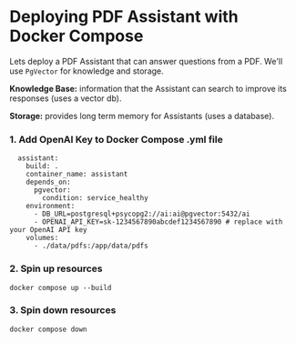 # Deploying PDF Assistant with Docker Compose

Lets deploy a PDF Assistant that can answer questions from a PDF. We'll use `PgVector` for knowledge and storage.

**Knowledge Base:** information that the Assistant can search to improve its responses (uses a vector db).

**Storage:** provides long term memory for Assistants (uses a database).

### 1. Add OpenAI Key to Docker Compose .yml file
```
  assistant:
    build: .
    container_name: assistant
    depends_on:
      pgvector:
        condition: service_healthy
    environment:
      - DB_URL=postgresql+psycopg2://ai:ai@pgvector:5432/ai
      - OPENAI_API_KEY=sk-1234567890abcdef1234567890 # replace with your OpenAI API key
    volumes:
      - ./data/pdfs:/app/data/pdfs
```

### 2. Spin up resources

```shell
docker compose up --build
```

### 3. Spin down resources

```shell
docker compose down
```
